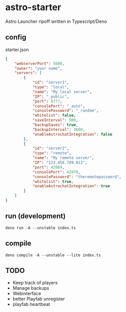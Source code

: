 # astro-starter

Astro Launcher ripoff written in Typescript/Deno

## config

starter.json

```json
{
    "webserverPort": 5000,
    "owner": "your name",
    "servers": [
        {
            "id": "server1",
            "type": "local",
            "name": "My local server",
            "IP": "_public",
            "port": 8777,
            "consolePort": "_auto",
            "consolePassword": "_random",
            "whitelist": false,
            "saveInterval": 900,
            "backupSaves": true,
            "backupInterval": 3600,
            "enableAstrochatIntegration": false
        },
        {
            "id": "server2",
            "type": "remote",
            "name": "My remote server",
            "IP": "123.456.789.012",
            "port": 42069,
            "consolePort": 42070,
            "consolePassword": "theremotepassword",
            "whitelist": true,
            "enableAstrochatIntegration": true
        }
    ]
}
```

## run (development)

```
deno run -A --unstable index.ts
```

## compile

```
deno compile -A --unstable --lite index.ts
```

## TODO

-   Keep track of players
-   Manage backups
-   Webinterface
-   better Playfab unregister
-   playfab heartbeat
